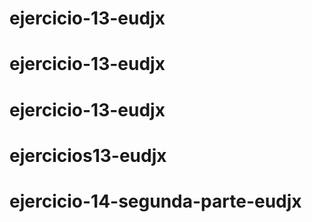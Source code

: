 # ejercicio-13-eudjx
# ejercicio-13-eudjx
# ejercicio-13-eudjx
# ejercicios13-eudjx
# ejercicio-14-segunda-parte-eudjx
